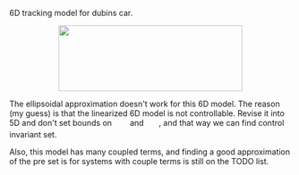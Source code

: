6D tracking model for dubins car.
<p align="center"><img src="/nonlinear6d/tex/4b640ffb32cf5f300829dc3ed0f9dc24.svg?invert_in_darkmode&sanitize=true" align=middle width=328.52078984999997pt height=118.35734295pt/></p>
The ellipsoidal approximation doesn't work for this 6D model. The reason (my guess) is that the linearized 6D model is not controllable. Revise it into 5D and don't set bounds on <img src="/nonlinear6d/tex/ba7326097308b0bf1b4df7d997a770a7.svg?invert_in_darkmode&sanitize=true" align=middle width=24.41027819999999pt height=14.15524440000002pt/> and <img src="/nonlinear6d/tex/59ceb625e4161c1b08be55163a670257.svg?invert_in_darkmode&sanitize=true" align=middle width=23.074720349999986pt height=14.15524440000002pt/>, and that way we can find control invariant set.

Also, this model has many coupled terms, and finding a good approximation of the pre set is for systems with couple terms is still on the TODO list.

